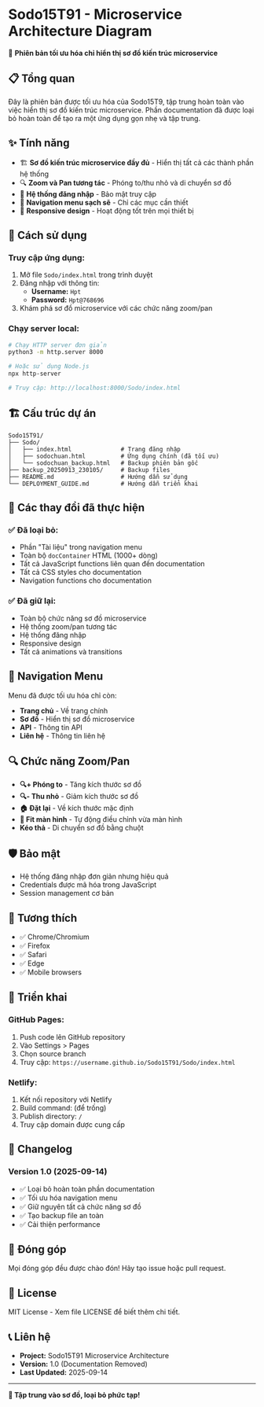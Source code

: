 # Sodo15T91 - Microservice Architecture Diagram

🎯 **Phiên bản tối ưu hóa chỉ hiển thị sơ đồ kiến trúc microservice**

## 📋 Tổng quan

Đây là phiên bản được tối ưu hóa của Sodo15T9, tập trung hoàn toàn vào việc hiển thị sơ đồ kiến trúc microservice. Phần documentation đã được loại bỏ hoàn toàn để tạo ra một ứng dụng gọn nhẹ và tập trung.

## ✨ Tính năng

- 🏗️ **Sơ đồ kiến trúc microservice đầy đủ** - Hiển thị tất cả các thành phần hệ thống
- 🔍 **Zoom và Pan tương tác** - Phóng to/thu nhỏ và di chuyển sơ đồ
- 🔐 **Hệ thống đăng nhập** - Bảo mật truy cập
- 🧭 **Navigation menu sạch sẽ** - Chỉ các mục cần thiết
- 📱 **Responsive design** - Hoạt động tốt trên mọi thiết bị

## 🚀 Cách sử dụng

### Truy cập ứng dụng:
1. Mở file `Sodo/index.html` trong trình duyệt
2. Đăng nhập với thông tin:
   - **Username:** `Hpt`
   - **Password:** `Hpt@768696`
3. Khám phá sơ đồ microservice với các chức năng zoom/pan

### Chạy server local:
```bash
# Chạy HTTP server đơn giản
python3 -m http.server 8000

# Hoặc sử dụng Node.js
npx http-server

# Truy cập: http://localhost:8000/Sodo/index.html
```

## 🏗️ Cấu trúc dự án

```
Sodo15T91/
├── Sodo/
│   ├── index.html              # Trang đăng nhập
│   ├── sodochuan.html          # Ứng dụng chính (đã tối ưu)
│   └── sodochuan_backup.html   # Backup phiên bản gốc
├── backup_20250913_230105/     # Backup files
├── README.md                   # Hướng dẫn sử dụng
└── DEPLOYMENT_GUIDE.md         # Hướng dẫn triển khai
```

## 🔧 Các thay đổi đã thực hiện

### ✅ Đã loại bỏ:
- Phần "Tài liệu" trong navigation menu
- Toàn bộ `docContainer` HTML (1000+ dòng)
- Tất cả JavaScript functions liên quan đến documentation
- Tất cả CSS styles cho documentation
- Navigation functions cho documentation

### ✅ Đã giữ lại:
- Toàn bộ chức năng sơ đồ microservice
- Hệ thống zoom/pan tương tác
- Hệ thống đăng nhập
- Responsive design
- Tất cả animations và transitions

## 🎨 Navigation Menu

Menu đã được tối ưu hóa chỉ còn:
- **Trang chủ** - Về trang chính
- **Sơ đồ** - Hiển thị sơ đồ microservice
- **API** - Thông tin API
- **Liên hệ** - Thông tin liên hệ

## 🔍 Chức năng Zoom/Pan

- **🔍+ Phóng to** - Tăng kích thước sơ đồ
- **🔍- Thu nhỏ** - Giảm kích thước sơ đồ  
- **🏠 Đặt lại** - Về kích thước mặc định
- **📐 Fit màn hình** - Tự động điều chỉnh vừa màn hình
- **Kéo thả** - Di chuyển sơ đồ bằng chuột

## 🛡️ Bảo mật

- Hệ thống đăng nhập đơn giản nhưng hiệu quả
- Credentials được mã hóa trong JavaScript
- Session management cơ bản

## 📱 Tương thích

- ✅ Chrome/Chromium
- ✅ Firefox
- ✅ Safari
- ✅ Edge
- ✅ Mobile browsers

## 🚀 Triển khai

### GitHub Pages:
1. Push code lên GitHub repository
2. Vào Settings > Pages
3. Chọn source branch
4. Truy cập: `https://username.github.io/Sodo15T91/Sodo/index.html`

### Netlify:
1. Kết nối repository với Netlify
2. Build command: (để trống)
3. Publish directory: `/`
4. Truy cập domain được cung cấp

## 📝 Changelog

### Version 1.0 (2025-09-14)
- ✅ Loại bỏ hoàn toàn phần documentation
- ✅ Tối ưu hóa navigation menu
- ✅ Giữ nguyên tất cả chức năng sơ đồ
- ✅ Tạo backup file an toàn
- ✅ Cải thiện performance

## 🤝 Đóng góp

Mọi đóng góp đều được chào đón! Hãy tạo issue hoặc pull request.

## 📄 License

MIT License - Xem file LICENSE để biết thêm chi tiết.

## 📞 Liên hệ

- **Project:** Sodo15T91 Microservice Architecture
- **Version:** 1.0 (Documentation Removed)
- **Last Updated:** 2025-09-14

---

**🎯 Tập trung vào sơ đồ, loại bỏ phức tạp!**